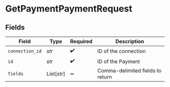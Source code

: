 # GetPaymentPaymentRequest


## Fields

| Field                            | Type                             | Required                         | Description                      |
| -------------------------------- | -------------------------------- | -------------------------------- | -------------------------------- |
| `connection_id`                  | *str*                            | :heavy_check_mark:               | ID of the connection             |
| `id`                             | *str*                            | :heavy_check_mark:               | ID of the Payment                |
| `fields`                         | List[*str*]                      | :heavy_minus_sign:               | Comma-delimited fields to return |